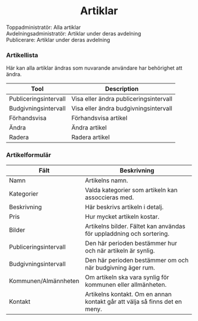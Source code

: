 <center>
<i class="ui icon cubes huge"></i>
<h1>Artiklar</h1>
</center>

<i class="ui icon unlock"></i> Toppadministratör: Alla artiklar<br>
<i class="ui icon unlock"></i> Avdelningsadministratör: Artiklar under deras avdelning<br>
<i class="ui icon unlock"></i> Publicerare: Artiklar under deras avdelning

### Artikellista

Här kan alla artiklar ändras som nuvarande användare har behörighet att ändra.


Tool | Description
---- | -----------
<i class="ui icon time"></i> Publiceringsintervall | Visa eller ändra publiceringsintervall
<i class="ui icon legal"></i> Budgivningsintervall | Visa eller ändra budgivningsintervall
<i class="ui icon eye"></i> Förhandsvisa | Förhandsvisa artikel
<i class="ui icon pencil"></i> Ändra | Ändra artikel
<i class="ui icon trash"></i> Radera | Radera artikel

### Artikelformulär

Fält | Beskrivning
---- | -----------
Namn | Artikelns namn.
Kategorier | Valda kategorier som artikeln kan assoccieras med.
Beskrivning | Här beskrivs artikeln i detalj.
Pris | Hur mycket artikeln kostar.
Bilder | Artikelns bilder. Fältet kan användas för uppladdning och sortering.
Publiceringsintervall | Den här perioden bestämmer hur och när artikeln är synlig.
Budgivningsintervall | Den här perioden bestämmer om och när budgivning äger rum.
Kommunen/Almännheten | Om artikeln ska vara synlig för kommunen eller allmänheten.
Kontakt | Artikelns kontakt. Om en annan kontakt går att välja så finns det en meny.
